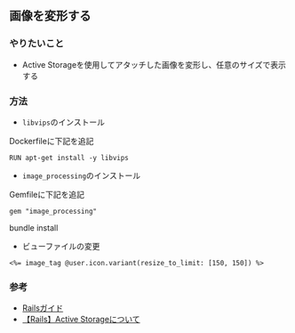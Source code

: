 ## 画像を変形する
### やりたいこと
- Active Storageを使用してアタッチした画像を変形し、任意のサイズで表示する

### 方法
- `libvips`のインストール  

Dockerfileに下記を追記
```
RUN apt-get install -y libvips
```

- `image_processing`のインストール

Gemfileに下記を追記
```
gem "image_processing"
```
bundle install

- ビューファイルの変更
```
<%= image_tag @user.icon.variant(resize_to_limit: [150, 150]) %>
```

### 参考
- [Railsガイド](https://railsguides.jp/v7.1/active_storage_overview.html#%E7%94%BB%E5%83%8F%E3%82%92%E5%A4%89%E5%BD%A2%E3%81%99%E3%82%8B)
- [【Rails】Active Storageについて](https://zenn.dev/meimei_kr/articles/571d350dabfc7e)
